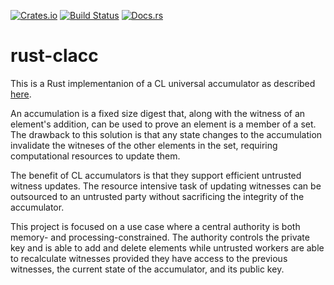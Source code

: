 [![Crates.io](https://img.shields.io/crates/v/rust-clacc.svg)](https://crates.io/crates/rust-clacc)
[![Build Status](https://travis-ci.org/johnoliverdriscoll/rust-clacc.svg?branch=master)](https://travis-ci.org/johnoliverdriscoll/rust-clacc)
[![Docs.rs](https://img.shields.io/badge/docs.rs-rustdoc-green)](https://docs.rs/rust-clacc)

# rust-clacc

This is a Rust implementanion of a CL universal accumulator as described
[here](http://groups.csail.mit.edu/cis/pubs/lysyanskaya/cl02a.pdf).

An accumulation is a fixed size digest that, along with the witness of an
element's addition, can be used to prove an element is a member of a set.
The drawback to this solution is that any state changes to the
accumulation invalidate the witneses of the other elements in the set,
requiring computational resources to update them.

The benefit of CL accumulators is that they support efficient untrusted
witness updates. The resource intensive task of updating witnesses can be
outsourced to an untrusted party without sacrificing the integrity of the
accumulator.

This project is focused on a use case where a central authority is both
memory- and processing-constrained. The authority controls the private key
and is able to add and delete elements while untrusted workers are able to
recalculate witnesses provided they have access to the previous witnesses,
the current state of the accumulator, and its public key.
